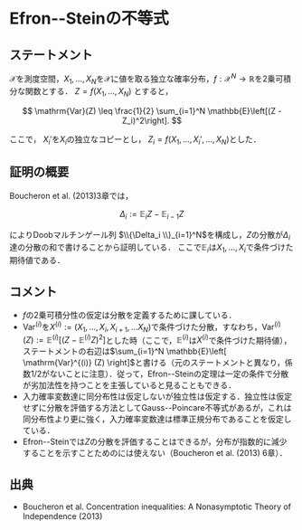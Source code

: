 # Efron--Steinの不等式

## ステートメント
$\mathcal{X}$を測度空間，$X_1, \ldots, X_N$を$\mathcal{X}$に値を取る独立な確率分布，$f: \mathcal{X}^N\to \mathbb{R}$を2乗可積分な関数とする．
$Z=f(X_1, \ldots, X_N)$ とすると，

$$
\mathrm{Var}(Z) \leq \frac{1}{2} \sum_{i=1}^N \mathbb{E}\left[(Z - Z_i)^2\right].
$$

ここで， $X_i'$を$X_i$の独立なコピーとし， $Z_i = f(X_1, \ldots, X_i', \ldots, X_N)$とした．


## 証明の概要
Boucheron et al. (2013)3章では，

$$
\Delta_i := \mathbb{E}_i Z - \mathbb{E}_{i-1}Z
$$

によりDoobマルチンゲール列 $\\{\Delta_i \\}_{i=1}^N$を構成し，$Z$の分散が$\Delta_i$達の分散の和で書けることから証明している．
ここで$\mathbb{E}_i$は$X_1, \ldots, X_i$で条件づけた期待値である．

## コメント
* $f$の2乗可積分性の仮定は分散を定義するために課している．
* $\mathrm{Var}^{(i)}$を$X^{(i)} := (X_1, \ldots, X_i, X_{i+1}, \ldots X_N)$で条件づけた分散，すなわち，$\mathrm{Var}^{(i)}(Z) := \mathbb{E}^{(i)}\left[ (Z - \mathbb{E}^{(i)}Z)^2 \right]$とした時（ここで，$\mathbb{E}^{(i)}$は$X^{(i)}$で条件づけた期待値），ステートメントの右辺は$\sum_{i=1}^N \mathbb{E}\left[ \mathrm{Var}^{(i)} (Z) \right]$と書ける（元のステートメントと異なり，係数$1/2$がないことに注意）．従って，Efron--Steinの定理は一定の条件で分散が劣加法性を持つことを主張していると見ることもできる．
* 入力確率変数達に同分布性は仮定しないが独立性は仮定する．独立性は仮定せずに分散を評価する方法としてGauss--Poincare不等式があるが，これは同分布性より更に強く，入力確率変数達は標準正規分布であることを仮定している．
* Efron--Steinでは$Z$の分散を評価することはできるが，分布が指数的に減少することを示すことためのには使えない（Boucheron et al. (2013) 6章）．


## 出典
* Boucheron et al. Concentration inequalities: A Nonasymptotic Theory of Independence (2013)
